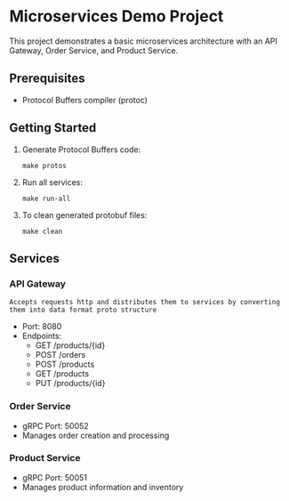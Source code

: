 # Microservices Demo Project

This project demonstrates a basic microservices architecture with an API Gateway, Order Service, and Product Service.

## Prerequisites

- Protocol Buffers compiler (protoc)

## Getting Started

1. Generate Protocol Buffers code:
    ```
    make protos
    ```

2. Run all services:
    ```
    make run-all
    ```
3. To clean generated protobuf files:
    ```
    make clean
    ```

## Services

### API Gateway

    Accepts requests http and distributes them to services by converting them into data format proto structure

- Port: 8080
- Endpoints:
  - GET /products/{id}
  - POST /orders
  - POST /products
  - GET /products
  - PUT /products/{id}

### Order Service
- gRPC Port: 50052
- Manages order creation and processing

### Product Service
- gRPC Port: 50051
- Manages product information and inventory


